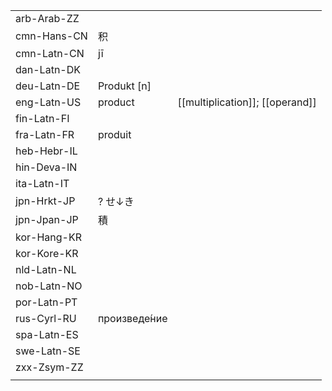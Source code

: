 | | | |
|-|-|-|
| arb-Arab-ZZ |  |  |
| cmn-Hans-CN | 积 |  |
| cmn-Latn-CN | jī |  |
| dan-Latn-DK |  |  |
| deu-Latn-DE | Produkt [n] |  |
| eng-Latn-US | product | [[multiplication]]; [[operand]] |
| fin-Latn-FI |  |  |
| fra-Latn-FR | produit |  |
| heb-Hebr-IL |  |  |
| hin-Deva-IN |  |  |
| ita-Latn-IT |  |  |
| jpn-Hrkt-JP | ? せ↓き |  |
| jpn-Jpan-JP | 積 |  |
| kor-Hang-KR |  |  |
| kor-Kore-KR |  |  |
| nld-Latn-NL |  |  |
| nob-Latn-NO |  |  |
| por-Latn-PT |  |  |
| rus-Cyrl-RU | произведе́ние |  |
| spa-Latn-ES |  |  |
| swe-Latn-SE |  |  |
| zxx-Zsym-ZZ |  |  |
|  |  |  |
